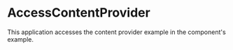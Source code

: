 # AccessContentProvider
This application accesses the content provider example in the component's example.
